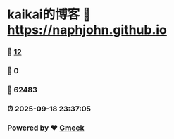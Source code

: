 # kaikai的博客 :link: https://naphjohn.github.io 
### :page_facing_up: [12](https://naphjohn.github.io/tag.html) 
### :speech_balloon: 0 
### :hibiscus: 62483 
### :alarm_clock: 2025-09-18 23:37:05 
### Powered by :heart: [Gmeek](https://github.com/Meekdai/Gmeek)
